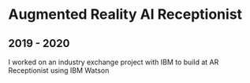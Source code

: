 # Augmented Reality AI Receptionist
## 2019 - 2020

I worked on an industry exchange project with IBM to build at AR Receptionist using IBM Watson 
